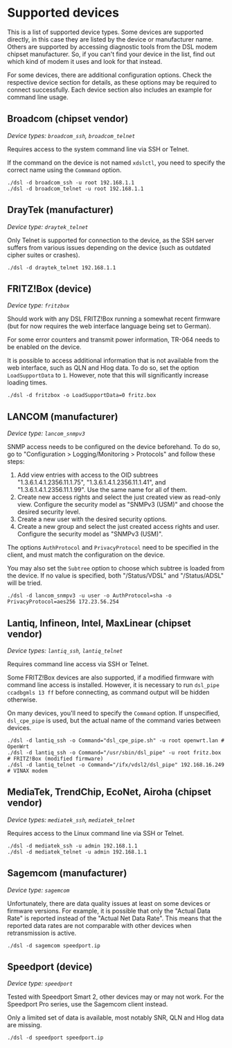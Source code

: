 # Supported devices

This is a list of supported device types.
Some devices are supported directly, in this case they are listed by the device or manufacturer name.
Others are supported by accessing diagnostic tools from the DSL modem chipset manufacturer.
So, if you can't find your device in the list, find out which kind of modem it uses and look for that instead.

For some devices, there are additional configuration options.
Check the respective device section for details, as these options may be required to connect successfully.
Each device section also includes an example for command line usage.

## Broadcom (chipset vendor)

*Device types: `broadcom_ssh`, `broadcom_telnet`*

Requires access to the system command line via SSH or Telnet.

If the command on the device is not named `xdslctl`, you need to specify the correct name using the `Commmand` option.

	./dsl -d broadcom_ssh -u root 192.168.1.1
	./dsl -d broadcom_telnet -u root 192.168.1.1

## DrayTek (manufacturer)

*Device type: `draytek_telnet`*

Only Telnet is supported for connection to the device, as the SSH server suffers from various issues depending on the device (such as outdated cipher suites or crashes).

	./dsl -d draytek_telnet 192.168.1.1

## FRITZ!Box (device)

*Device type: `fritzbox`*

Should work with any DSL FRITZ!Box running a somewhat recent firmware (but for now requires the web interface language being set to German).

For some error counters and transmit power information, TR-064 needs to be enabled on the device.

It is possible to access additional information that is not available from the web interface, such as QLN and Hlog data.
To do so, set the option `LoadSupportData` to `1`.
However, note that this will significantly increase loading times.

	./dsl -d fritzbox -o LoadSupportData=0 fritz.box

## LANCOM (manufacturer)

*Device type: `lancom_snmpv3`*

SNMP access needs to be configured on the device beforehand.
To do so, go to "Configuration > Logging/Monitoring > Protocols" and follow these steps:

1. Add view entries with access to the OID subtrees "1.3.6.1.4.1.2356.11.1.75", "1.3.6.1.4.1.2356.11.1.41", and "1.3.6.1.4.1.2356.11.1.99".
   Use the same name for all of them.
2. Create new access rights and select the just created view as read-only view.
   Configure the security model as "SNMPv3 (USM)" and choose the desired security level.
3. Create a new user with the desired security options.
4. Create a new group and select the just created access rights and user.
   Configure the security model as "SNMPv3 (USM)".

The options `AuthProtocol` and `PrivacyProtocol` need to be specified in the client, and must match the configuration on the device.

You may also set the `Subtree` option to choose which subtree is loaded from the device.
If no value is specified, both "/Status/VDSL" and "/Status/ADSL" will be tried.

	./dsl -d lancom_snmpv3 -u user -o AuthProtocol=sha -o PrivacyProtocol=aes256 172.23.56.254

## Lantiq, Infineon, Intel, MaxLinear (chipset vendor)

*Device types: `lantiq_ssh`, `lantiq_telnet`*

Requires command line access via SSH or Telnet.

Some FRITZ!Box devices are also supported, if a modified firmware with command line access is installed.
However, it is necessary to run `dsl_pipe ccadbgmls 13 ff` before connecting, as command output will be hidden otherwise.

On many devices, you'll need to specify the `Command` option.
If unspecified, `dsl_cpe_pipe` is used, but the actual name of the command varies between devices.

	./dsl -d lantiq_ssh -o Command="dsl_cpe_pipe.sh" -u root openwrt.lan # OpenWrt
	./dsl -d lantiq_ssh -o Command="/usr/sbin/dsl_pipe" -u root fritz.box # FRITZ!Box (modified firmware)
	./dsl -d lantiq_telnet -o Command="/ifx/vdsl2/dsl_pipe" 192.168.16.249 # VINAX modem

## MediaTek, TrendChip, EcoNet, Airoha (chipset vendor)

*Device types: `mediatek_ssh`, `mediatek_telnet`*

Requires access to the Linux command line via SSH or Telnet.

	./dsl -d mediatek_ssh -u admin 192.168.1.1
	./dsl -d mediatek_telnet -u admin 192.168.1.1

## Sagemcom (manufacturer)

*Device type: `sagemcom`*

Unfortunately, there are data quality issues at least on some devices or firmware versions.
For example, it is possible that only the "Actual Data Rate" is reported instead of the "Actual Net Data Rate".
This means that the reported data rates are not comparable with other devices when retransmission is active.

	./dsl -d sagemcom speedport.ip

## Speedport (device)

*Device type: `speedport`*

Tested with Speedport Smart 2, other devices may or may not work.
For the Speedport Pro series, use the Sagemcom client instead.

Only a limited set of data is available, most notably SNR, QLN and Hlog data are missing.

	./dsl -d speedport speedport.ip
